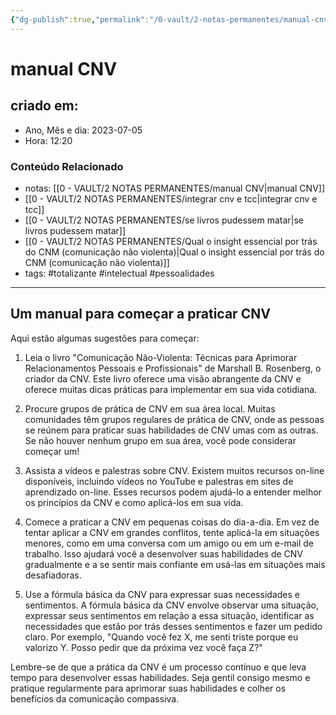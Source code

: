 ```yaml
---
{"dg-publish":true,"permalink":"/0-vault/2-notas-permanentes/manual-cnv/","tags":["permanente","totalizante","intelectual","pessoalidades"],"dgHomeLink":true,"dgShowLocalGraph":true,"dgShowFileTree":true,"dgEnableSearch":true,"noteIcon":""}
---
```


# manual CNV

## criado em: 
-  Ano, Mês e dia: 2023-07-05
- Hora: 12:20
### Conteúdo Relacionado

- notas: [[0 - VAULT/2 NOTAS PERMANENTES/manual CNV\|manual CNV]]
- [[0 - VAULT/2 NOTAS PERMANENTES/integrar cnv e tcc\|integrar cnv e tcc]]
- [[0 - VAULT/2 NOTAS PERMANENTES/se livros pudessem matar\|se livros pudessem matar]]
- [[0 - VAULT/2 NOTAS PERMANENTES/Qual o insight essencial por trás do CNM (comunicação não violenta)\|Qual o insight essencial por trás do CNM (comunicação não violenta)]]
- tags: #totalizante #intelectual #pessoalidades 
---


## Um manual para começar a praticar CNV


 Aqui estão algumas sugestões para começar:

1. Leia o livro "Comunicação Não-Violenta: Técnicas para Aprimorar Relacionamentos Pessoais e Profissionais" de Marshall B. Rosenberg, o criador da CNV. Este livro oferece uma visão abrangente da CNV e oferece muitas dicas práticas para implementar em sua vida cotidiana.
    
2. Procure grupos de prática de CNV em sua área local. Muitas comunidades têm grupos regulares de prática de CNV, onde as pessoas se reúnem para praticar suas habilidades de CNV umas com as outras. Se não houver nenhum grupo em sua área, você pode considerar começar um!
    
3. Assista a vídeos e palestras sobre CNV. Existem muitos recursos on-line disponíveis, incluindo vídeos no YouTube e palestras em sites de aprendizado on-line. Esses recursos podem ajudá-lo a entender melhor os princípios da CNV e como aplicá-los em sua vida.
    
4. Comece a praticar a CNV em pequenas coisas do dia-a-dia. Em vez de tentar aplicar a CNV em grandes conflitos, tente aplicá-la em situações menores, como em uma conversa com um amigo ou em um e-mail de trabalho. Isso ajudará você a desenvolver suas habilidades de CNV gradualmente e a se sentir mais confiante em usá-las em situações mais desafiadoras.
    
5. Use a fórmula básica da CNV para expressar suas necessidades e sentimentos. A fórmula básica da CNV envolve observar uma situação, expressar seus sentimentos em relação a essa situação, identificar as necessidades que estão por trás desses sentimentos e fazer um pedido claro. Por exemplo, "Quando você fez X, me senti triste porque eu valorizo Y. Posso pedir que da próxima vez você faça Z?"

Lembre-se de que a prática da CNV é um processo contínuo e que leva tempo para desenvolver essas habilidades. Seja gentil consigo mesmo e pratique regularmente para aprimorar suas habilidades e colher os benefícios da comunicação compassiva.
